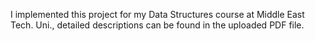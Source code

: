 I implemented this project for my Data Structures course at Middle East Tech. Uni., detailed descriptions can be found in the uploaded PDF file.
